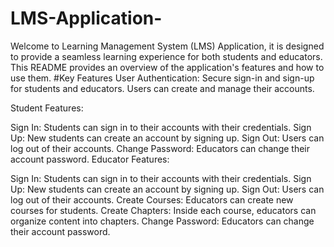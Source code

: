 # LMS-Application-
Welcome to Learning Management System (LMS) Application, it is designed to provide a seamless learning experience for both students and educators. This README provides an overview of the application's features and how to use them.
#Key Features
User Authentication: Secure sign-in and sign-up for students and educators. Users can create and manage their accounts.

Student Features:

Sign In: Students can sign in to their accounts with their credentials.
Sign Up: New students can create an account by signing up.
Sign Out: Users can log out of their accounts.
Change Password: Educators can change their account password.
Educator Features:

Sign In: Students can sign in to their accounts with their credentials.
Sign Up: New students can create an account by signing up.
Sign Out: Users can log out of their accounts.
Create Courses: Educators can create new courses for students.
Create Chapters: Inside each course, educators can organize content into chapters.
Change Password: Educators can change their account password.
